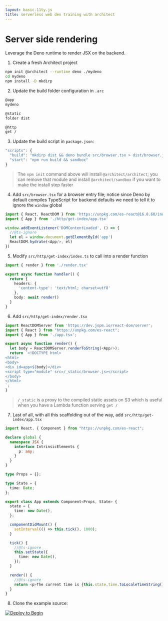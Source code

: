 ```yaml
---
layout: basic.11ty.js
title: serverless web dev training with architect
---
```


# Server side rendering 

Leverage the Deno runtime to render JSX on the backend.

1. Create a fresh Architect project

```bash
npm init @architect --runtime deno ./mydeno
cd mydeno
npm install -D mkdirp
```

2. Update the build folder configuration in `.arc`

```bash
@app
mydeno

@static
folder dist

@http
get /
```

3. Update the build script in `package.json`:

```javascript
"scripts": {
  "build": "mkdirp dist && deno bundle src/browser.tsx > dist/browser.js",
  "start": "npm run build && sandbox"
}
```

> The `npm init` command above will install `@architect/architect`; you can remove that module and install `@architect/sandbox` if you want to make the install step faster 

4. Add `src/browser.tsx` for a browser entry file; notice since Deno by default compiles TypeScript for backend defaults we need to tell it to ignore the `window` global

```typescript
import { React, ReactDOM } from 'https://unpkg.com/es-react@16.8.60/index.js'
import { App } from './http/get-index/app.tsx'

window.addEventListener('DOMContentLoaded', () => {
  //@ts-ignore
  let el = window.document.getElementById('app')
  ReactDOM.hydrate(<App/>, el)
})
```

5. Modify `src/http/get-index/index.ts` to call into a render function

```typescript
import { render } from './render.tsx'

export async function handler() {
  return {
    headers: {
      'content-type': 'text/html; charset=utf8'
    },
    body: await render()
  }
}
```

6. Add `src/http/get-index/render.tsx`

```typescript
import ReactDOMServer from 'https://dev.jspm.io/react-dom/server';
import { React } from "https://unpkg.com/es-react";
import { App } from './app.tsx';

export async function render() {
  let body = ReactDOMServer.renderToString(<App/>);
  return `<!DOCTYPE html>
<html>
<body>
<div id=app>${body}</div>
<script type="module" src=/_static/browser.js></script>
</body>
</html>
`;
}
```

> `/_static` is a proxy to the compiled static assets on S3 which is useful when you have a Lambda function serving `get /`

7. Last of all, with all this scaffolding out of the way, add `src/http/get-index/app.tsx`

```typescript
import React, { Component } from "https://unpkg.com/es-react";

declare global {
  namespace JSX {
    interface IntrinsicElements {
      p: any;
    }
  }
}

type Props = {};

type State = {
  time: Date;
};

export class App extends Component<Props, State> {
  state = {
    time: new Date(),
  };

  componentDidMount() {
    setInterval(() => this.tick(), 1000);
  }

  tick() {
    //@ts-ignore
    this.setState({
      time: new Date(),
    });
  }

  render() {
    //@ts-ignore
    return <p>The current time is {this.state.time.toLocaleTimeString()}</p>;
  }
}
```

8. Clone the example source: 

[![Deploy to Begin](https://static.begin.com/deploy-to-begin.svg)](https://begin.com/apps/create?template=https://github.com/begin-examples/learn-deno-ssr)
